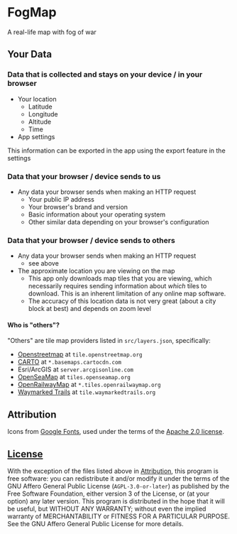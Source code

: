 # FogMap

A real-life map with fog of war

## Your Data

### Data that is collected and stays on your device / in your browser

- Your location
  - Latitude
  - Longitude
  - Altitude
  - Time
- App settings

This information can be exported in the app using the export feature in the settings

### Data that your browser / device sends to us

- Any data your browser sends when making an HTTP request
  - Your public IP address
  - Your browser's brand and version
  - Basic information about your operating system
  - Other similar data depending on your browser's configuration

### Data that your browser / device sends to others

- Any data your browser sends when making an HTTP request
  - see above
- The approximate location you are viewing on the map
  - This app only downloads map tiles that you are viewing, which necessarily requires sending information about *which* tiles to download. This is an inherent limitation of any online map software.
  - The accuracy of this location data is not very great (about a city block at best) and depends on zoom level

#### Who is "others"?

"Others" are tile map providers listed in `src/layers.json`, specifically:

- [Openstreetmap](https://www.openstreetmap.org/) at `tile.openstreetmap.org`
- [CARTO](https://carto.com/) at `*.basemaps.cartocdn.com`
- Esri/ArcGIS at `server.arcgisonline.com`
- [OpenSeaMap](https://www.openseamap.org/) at `tiles.openseamap.org`
- [OpenRailwayMap](https://www.openrailwaymap.org/) at `*.tiles.openrailwaymap.org`
- [Waymarked Trails](https://waymarkedtrails.org/) at `tile.waymarkedtrails.org`

## Attribution

Icons from [Google Fonts](https://fonts.google.com/icons), used under the terms of the [Apache 2.0 license](https://www.apache.org/licenses/LICENSE-2.0).

## [License](./LICENSE)

With the exception of the files listed above in [Attribution](#attribution), this program is free software: you can redistribute it and/or modify it under the terms of the GNU Affero General Public License (`AGPL-3.0-or-later`) as published by the Free Software Foundation, either version 3 of the License, or (at your option) any later version.
This program is distributed in the hope that it will be useful, but WITHOUT ANY WARRANTY; without even the implied warranty of MERCHANTABILITY or FITNESS FOR A PARTICULAR PURPOSE. See the GNU Affero General Public License for more details.
